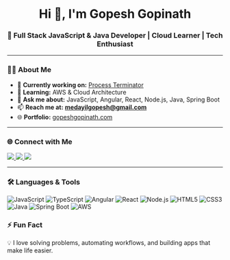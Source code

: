 <h1 align="center">Hi 👋, I'm Gopesh Gopinath</h1>
<h3 align="center">🚀 Full Stack JavaScript & Java Developer | Cloud Learner | Tech Enthusiast</h3>

---

### 👨‍💻 About Me
- 🔭 **Currently working on:** [Process Terminator](https://github.com/GopeshMedayil/process-terminator)  
- 🌱 **Learning:** AWS & Cloud Architecture  
- 💬 **Ask me about:** JavaScript, Angular, React, Node.js, Java, Spring Boot  
- 📫 **Reach me at:** **medayilgopesh@gmail.com**  
- 🌐 **Portfolio:** [gopeshgopinath.com](https://www.gopeshgopinath.com/)  

---

### 🌐 Connect with Me
<p align="left">
<a href="https://www.linkedin.com/in/gopesh-gopinath/" target="blank">
  <img src="https://img.shields.io/badge/LinkedIn-0A66C2?style=for-the-badge&logo=linkedin&logoColor=white"/>
</a>
<a href="https://stackoverflow.com/users/1043102/gopesh" target="blank">
  <img src="https://img.shields.io/badge/StackOverflow-FE7A16?style=for-the-badge&logo=stack-overflow&logoColor=white"/>
</a>
<a href="mailto:medayilgopesh@gmail.com" target="blank">
  <img src="https://img.shields.io/badge/Email-D14836?style=for-the-badge&logo=gmail&logoColor=white"/>
</a>
</p>

---

### 🛠️ Languages & Tools
<p align="left">
  
![JavaScript](https://img.shields.io/badge/JavaScript-F7DF1E?style=flat&logo=javascript&logoColor=000) 
![TypeScript](https://img.shields.io/badge/TypeScript-3178C6?style=flat&logo=typescript&logoColor=fff) 
![Angular](https://img.shields.io/badge/Angular-DD0031?style=flat&logo=angular&logoColor=fff) 
![React](https://img.shields.io/badge/React-20232A?style=flat&logo=react&logoColor=61DAFB) 
![Node.js](https://img.shields.io/badge/Node.js-43853D?style=flat&logo=node.js&logoColor=white) 
![HTML5](https://img.shields.io/badge/HTML5-E34F26?style=flat&logo=html5&logoColor=fff) 
![CSS3](https://img.shields.io/badge/CSS3-1572B6?style=flat&logo=css3&logoColor=fff) 
![Java](https://img.shields.io/badge/Java-007396?style=flat&logo=java&logoColor=white) 
![Spring Boot](https://img.shields.io/badge/SpringBoot-6DB33F?style=flat&logo=springboot&logoColor=white) 
![AWS](https://img.shields.io/badge/AWS-232F3E?style=flat&logo=amazon-aws&logoColor=white)

</p>

### ⚡ Fun Fact
💡 I love solving problems, automating workflows, and building apps that make life easier.  

